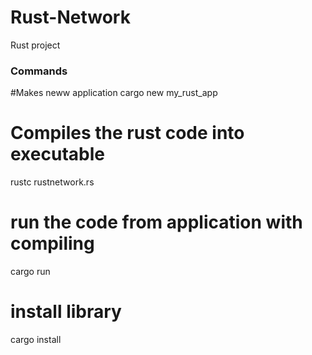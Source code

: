 # Rust-Network
 Rust project


### Commands

#Makes neww application
cargo new my_rust_app 

# Compiles the rust code into executable
rustc rustnetwork.rs

# run the code from application with compiling
cargo run

# install library
cargo install <package>